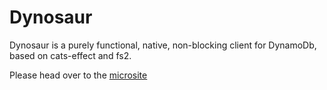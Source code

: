 # Dynosaur

Dynosaur is a purely functional, native, non-blocking client for DynamoDb, based on cats-effect and fs2.

Please head over to the [microsite](https://ovotech.github.io/dynosaur/)
